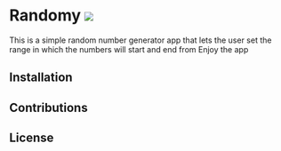 # Randomy [![](https://img.shields.io/badge/Reviewed_by-Hound-a873d1.svg)](https://houndci.com)
This is a simple random number generator app that lets the user set the range in which the numbers will start and end from
Enjoy the app
## Installation

## Contributions

## License